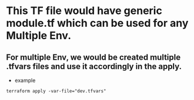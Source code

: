 # This TF file would have generic module.tf which can be used for any Multiple Env.

## For multiple Env, we would be created multiple .tfvars files and use it accordingly in the apply.

* example
```
terraform apply -var-file="dev.tfvars"
```